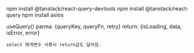  npm install @tanstack/react-query-devtools
 npm install @tanstack/react-query
 npm install axios

 useQuery()
    parma: {queryKey, queryFn, retry}
    return: {isLoading, data, isError, error}

    select 매개변수 사용시 return값도 달라짐.
